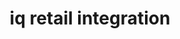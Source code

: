 ---
title: "iq retail integration"
titleList: IQ retail
summary: "IQ Retail gives you business accounting and management solutions designed to work in a retail, distributive and hospitality environment."
type: platform
image: "/uploads/logo-platform-iq-retail.png"
imageAlt: iq retail
weight: 16
tags: ["erp"]
---